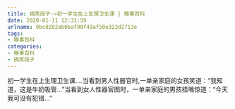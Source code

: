 ```yaml
---
title: 搞笑段子->初一学生在上生理卫生课 | 糗事百科
date: 2020-01-11 12:31:59
urlname: 0bc0282ab0baf90f49af50e323d2713e
tags: 
- 糗事百科
categories:
- 糗事百科
- 搞笑段子
---
```

初一学生在上生理卫生课....当看到男人性器官时,一单亲家庭的女孩笑道：“我知道，这是牛奶吸管...”当看到女人性器官图时，一单亲家庭的男孩捂嘴惊道：“今天我可没有犯错...”


